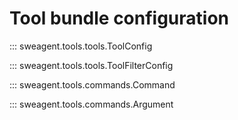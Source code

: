 # Tool bundle configuration

::: sweagent.tools.tools.ToolConfig

::: sweagent.tools.tools.ToolFilterConfig

::: sweagent.tools.commands.Command

::: sweagent.tools.commands.Argument
